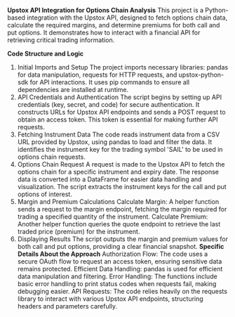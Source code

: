 **Upstox API Integration for Options Chain Analysis**
This project is a Python-based integration with the Upstox API, designed to fetch options chain data, calculate the required margins, and determine premiums for both call and put options. It demonstrates how to interact with a financial API for retrieving critical trading information.

**Code Structure and Logic**
1. Initial Imports and Setup
The project imports necessary libraries: pandas for data manipulation, requests for HTTP requests, and upstox-python-sdk for API interactions.
It uses pip commands to ensure all dependencies are installed at runtime.
2. API Credentials and Authentication
The script begins by setting up API credentials (key, secret, and code) for secure authentication.
It constructs URLs for Upstox API endpoints and sends a POST request to obtain an access token. This token is essential for making further API requests.
3. Fetching Instrument Data
The code reads instrument data from a CSV URL provided by Upstox, using pandas to load and filter the data.
It identifies the instrument key for the trading symbol 'SAIL' to be used in options chain requests.
4. Options Chain Request
A request is made to the Upstox API to fetch the options chain for a specific instrument and expiry date.
The response data is converted into a DataFrame for easier data handling and visualization.
The script extracts the instrument keys for the call and put options of interest.
5. Margin and Premium Calculations
Calculate Margin: A helper function sends a request to the margin endpoint, fetching the margin required for trading a specified quantity of the instrument.
Calculate Premium: Another helper function queries the quote endpoint to retrieve the last traded price (premium) for the instrument.
6. Displaying Results
The script outputs the margin and premium values for both call and put options, providing a clear financial snapshot.
**Specific Details About the Approach**
Authorization Flow: The code uses a secure OAuth flow to request an access token, ensuring sensitive data remains protected.
Efficient Data Handling: pandas is used for efficient data manipulation and filtering.
Error Handling: The functions include basic error handling to print status codes when requests fail, making debugging easier.
API Requests: The code relies heavily on the requests library to interact with various Upstox API endpoints, structuring headers and parameters carefully.
